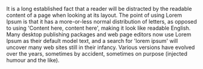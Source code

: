 It is a long established fact that a reader will be distracted by the readable content of a page when 
looking at its layout. The point of using Lorem Ipsum is that it has a more-or-less normal distribution 
of letters, as opposed to using 'Content here, content here', making it look like readable English.
Many desktop publishing packages and web page editors now use Lorem Ipsum as their default model text,
and a search for 'lorem ipsum' will uncover many web sites still in their infancy. Various versions
have evolved over the years, sometimes by accident, sometimes on purpose (injected humour and the like). 